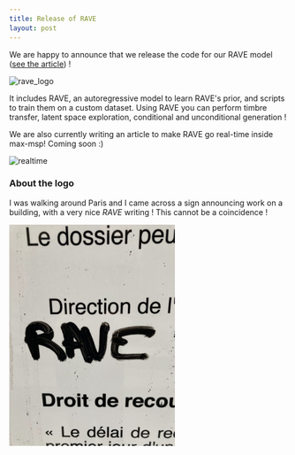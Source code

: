 ```yaml
---
title: Release of RAVE
layout: post
---
```


We are happy to announce that we release the code for our RAVE model ([see the article](https://arxiv.org/abs/2111.05011)) !

![rave_logo](https://github.com/caillonantoine/RAVE/raw/master/docs/rave.png)

It includes RAVE, an autoregressive model to learn RAVE's prior, and scripts to train them on a custom dataset. Using RAVE you can perform timbre transfer, latent space exploration, conditional and unconditional generation !

We are also currently writing an article to make RAVE go real-time inside max-msp! Coming soon :) 

![realtime](https://github.com/caillonantoine/RAVE/raw/master/docs/maxmsp_screenshot.png)

### About the logo

I was walking around Paris and I came across a sign announcing work on a building, with a very nice _RAVE_ writing ! This cannot be a coincidence !

<img src="../assets/rave_real.jpg" width=300px/>